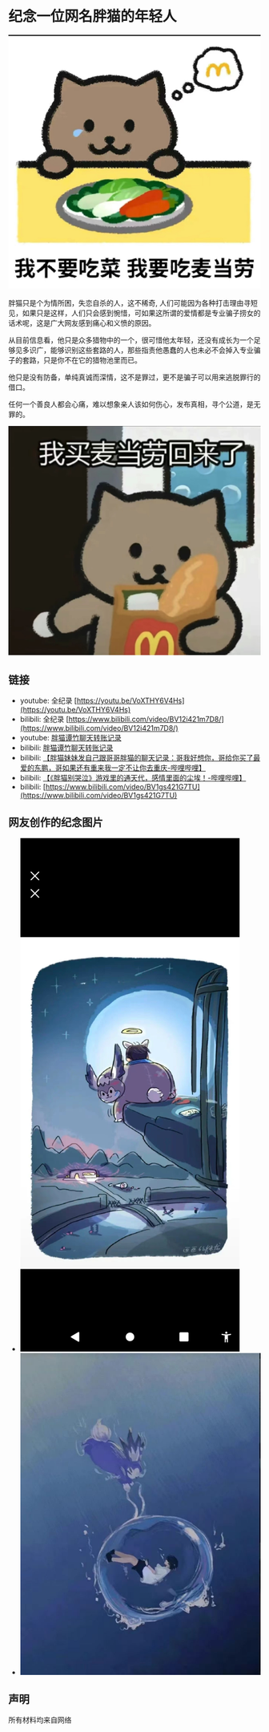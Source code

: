 # 纪念一位网名胖猫的年轻人

![](./art/panmao2.jpg)

胖猫只是个为情所困，失恋自杀的人，这不稀奇, 人们可能因为各种打击理由寻短见，如果只是这样，人们只会感到惋惜，可如果这所谓的爱情都是专业骗子捞女的话术呢，这是广大网友感到痛心和义愤的原因。

从目前信息看，他只是众多猎物中的一个，很可惜他太年轻，还没有成长为一个足够见多识广，能够识别这些套路的人，那些指责他愚蠢的人也未必不会掉入专业骗子的套路，只是你不在它的猎物池里而已。

他只是没有防备，单纯真诚而深情，这不是罪过，更不是骗子可以用来逃脱罪行的借口。

任何一个善良人都会心痛，难以想象亲人该如何伤心，发布真相，寻个公道，是无罪的。

![](./art/panmao4.jpg)

## 链接

- youtube: 全纪录 [https://youtu.be/VoXTHY6V4Hs](https://youtu.be/VoXTHY6V4Hs)
- bilibili: 全纪录 [https://www.bilibili.com/video/BV12i421m7D8/](https://www.bilibili.com/video/BV12i421m7D8/)
- youtube: [胖猫谭竹聊天转账记录](https://youtu.be/_NocjlL9osQ)
- bilibili: [胖猫谭竹聊天转账记录](https://www.bilibili.com/video/BV1ar421w7fH/)
- bilibili: [【胖猫妹妹发自己跟哥哥胖猫的聊天记录：哥我好想你，哥给你买了最爱的东鹏，哥如果还有重来我一定不让你去重庆-哔哩哔哩】](https://b23.tv/pLkrW9X)
- bilibili: [【《胖猫别哭泣》游戏里的通天代，感情里面的尘埃！-哔哩哔哩】](https://b23.tv/HXC8oZ3)
- bilibili: [https://www.bilibili.com/video/BV1gs421G7TU](https://www.bilibili.com/video/BV1gs421G7TU)

## 网友创作的纪念图片

- ![](./art/panmao1.jpg)
- ![](./art/panmao3.jpg)

## 声明

所有材料均来自网络